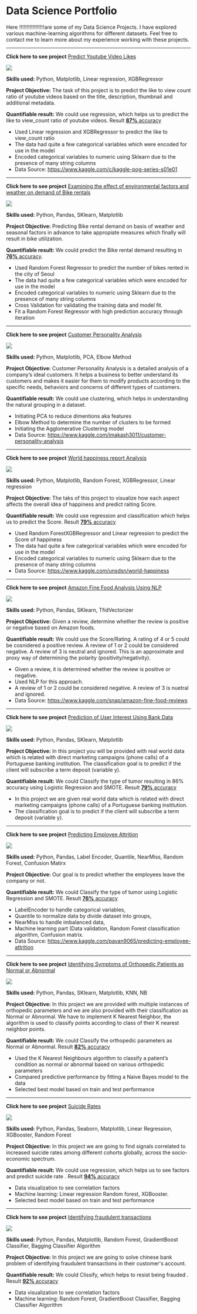 # Data Science Portfolio

Here !!!!!!!!!!!!!!!!!are some of my Data Science Projects. I have explored various machine-learning algorithms for different datasets. Feel free to contact me to learn more about my experience working with these projects.

***

**Click here to see project** [Predict Youtube Video Likes](https://github.com/alesandrsokirka/youtube_predictions_Kaggle/blob/main/youtube_project.ipynb)

<img src="images/youtube.jpg?raw=true"/>

**Skills used:** Python, Matplotlib, Linear regression, XGBRegressor 

**Project Objective:** The task of this project is to predict the like to view count ratio of youtube videos based on the title, description, thumbnail and additional metadata.

**Quantifiable result:** We could use regression, which helps us to predict the like to view_count ratio of youtube videos. Result [**87%** accuracy](https://github.com/alesandrsokirka/youtube_predictions_Kaggle/blob/main/youtube_project.ipynb)

- Used Linear regression and XGBRegressor to predict the like to view_count ratio
- The data had quite a few categorical variables which were encoded for use in the model
- Encoded categorical variables to numeric using Sklearn due to the presence of many string columns
- Data Source: https://www.kaggle.com/c/kaggle-pog-series-s01e01

***

**Click here to see project** [Examining the effect of environmental factors and weather on demand of Bike rentals](https://github.com/alesandrsokirka/linear_regr_seoul_bikes/blob/main/final_linear_regr_seoul_bikes.ipynb) 

<img src="images/bike.jpg?raw=true"/>

**Skills used:** Python, Pandas, SKlearn, Matplotlib

**Project Objective:** Predicting Bike rental demand on basis of weather and seasonal factors in advance to take appropiate measures which finally will result in bike utilization.

**Quantifiable result:** We could predict the Bike rental demand resulting in [**76%** accuracy](https://github.com/alesandrsokirka/linear_regr_seoul_bikes/blob/main/final_linear_regr_seoul_bikes.ipynb).

- Used Random Forest Regressor to predict the number of bikes rented in the city of Seoul
- The data had quite a few categorical variables which were encoded for use in the model
- Encoded categorical variables to numeric using Sklearn due to the presence of many string columns
- Cross Validation for validating the training data and model fit.
- Fit a Random Forest Regressor with high prediction accuracy through iteration

***

**Click here to see project** [Customer Personality Analysis](https://github.com/alesandrsokirka/Customer_Personality_Analysis_Kaggle/blob/main/Customer_personality.ipynb)

<img src="images/customer.jpg?raw=true"/>

**Skills used:** Python, Matplotlib, PCA, Elbow Method

**Project Objective:** Customer Personality Analysis is a detailed analysis of a company’s ideal customers. It helps a business to better understand its customers and makes it easier for them to modify products according to the specific needs, behaviors and concerns of different types of customers.

**Quantifiable result:** We could use clustering, which helps in understanding the natural grouping in a dataset.

- Initiating PCA to reduce dimentions aka features
- Elbow Method to determine the number of clusters to be formed
- Initiating the Agglomerative Clustering model
- Data Source: https://www.kaggle.com/imakash3011/customer-personality-analysis


***

**Click here to see project** [World happiness report Analysis](https://github.com/alesandrsokirka/world_happiness_report_Kaggle/blob/main/World_Happiness_Report.ipynb)

<img src="images/happy.jpg?raw=true"/>

**Skills used:** Python, Matplotlib, Random Forest, XGBRegressor, Linear regression 

**Project Objective:** The taks of this project to visualize how each aspect affects the overall idea of happiness and predict raiting Score.

**Quantifiable result:** We could use regression and classification which helps us to predict the Score. Result [**79%** accuracy](https://github.com/alesandrsokirka/world_happiness_report_Kaggle/blob/main/World_Happiness_Report.ipynb)

- Used Random ForestXGBRegressor and Linear regression to predict the Score of happiness
- The data had quite a few categorical variables which were encoded for use in the model
- Encoded categorical variables to numeric using Sklearn due to the presence of many string columns
- Data Source: https://www.kaggle.com/unsdsn/world-happiness


***


**Click here to see project** [Amazon Fine Food Analysis Using NLP](https://github.com/alesandrsokirka/amazon_nlp/blob/main/amazon.ipynb)

<img src="images/amazon.jpeg?raw=true"/>

**Skills used:** Python, Pandas, SKlearn, TfidVectorizer 

**Project Objective:** Given a review, determine whether the review is positive or negative based on Amazon foods.

**Quantifiable result:** We could use the Score/Rating. A rating of 4 or 5 could be cosnidered a positive review. A review of 1 or 2 could be considered negative. A review of 3 is neutral and ignored. This is an approximate and proxy way of determining the polarity (positivity/negativity).

- Given a review, it is determined whether the review is positive or negative.
- Used NLP for this approach.
- A review of 1 or 2 could be considered negative. A review of 3 is nuetral and ignored.
- Data Source: https://www.kaggle.com/snap/amazon-fine-food-reviews


***


**Click here to see project** [Prediction of User Interest Using Bank Data](https://github.com/alesandrsokirka/Logistic_Regression_project_bank/blob/main/logistic__bank_portug.ipynb)

<img src="images/bank.jpg?raw=true"/>

**Skills used:** Python, Pandas, SKlearn, Matplotlib 

**Project Objective:** In this project you will be provided with real world data which is related with direct marketing campaigns (phone calls) of a Portuguese banking institution. The classification goal is to predict if the client will subscribe a term deposit (variable y).

**Quantifiable result:** We could Classify the type of tumor resulting in 86% accuracy using Logistic Regression and SMOTE. Result [**79%** accuracy](https://github.com/alesandrsokirka/Logistic_Regression_project_bank/blob/main/logistic__bank_portug.ipynb)

- In this project we are given real world data which is related with direct marketing campaigns (phone calls) of a Portuguese banking institution.
- The classification goal is to predict if the client will subscribe a term deposit (variable y).


***


**Click here to see project** [Predicting Employee Attrition](https://github.com/alesandrsokirka/employee_attrition_prediction/blob/main/employee.ipynb)

<img src="images/employee.jpg?raw=true"/>

**Skills used:** Python, Pandas, Label Encoder, Quantile, NearMiss, Random Forest, Confusion Matirx

**Project Objective:** Our goal is to predict whether the employees leave the company or not.

**Quantifiable result:** We could Classify the type of tumor using Logistic Regression and SMOTE. Result [**76%** accuracy](https://github.com/alesandrsokirka/employee_attrition_prediction/blob/main/employee.ipynb)

- LabelEncoder to handle categorical variables,
- Quantile to normalize data by divide dataset into groups,
- NearMiss to handle imbalanced data,
- Machine learning part (Data validation, Random Forest classification algorithm, Confusion matrix.
- Data Source: https://www.kaggle.com/pavan9065/predicting-employee-attrition


***


**Click here to see project** [Identifying Symptoms of Orthopedic Patients as Normal or Abnormal](https://github.com/alesandrsokirka/employee_attrition_prediction/blob/main/employee.ipynb)

<img src="images/orthopedic.jpg?raw=true"/>

**Skills used:** Python, Pandas, SKlearn, Matplotlib, KNN, NB

**Project Objective:** In this project we are provided with multiple instances of orthopedic parameters and we are also provided with their classification as Normal or Abnormal. We have to implement K Nearest Neighbor, the algorithm is used to classify points according to class of their K nearest neighbor points.

**Quantifiable result:** We could Classify the orthopedic parameters as Normal or Abnormal. Result [**82%** accuracy](https://github.com/alesandrsokirka/orthopedic_project_KNN_NB/blob/main/project__.ipynb) 

- Used the K Nearest Neighbours algorithm to classify a patient’s condition as normal or abnormal based on various orthopedic parameters
- Compared predictive performance by fitting a Naive Bayes model to the data
- Selected best model based on train and test performance


***


**Click here to see project** [Suicide Rates](https://github.com/alesandrsokirka/suicide_rate_Kaggle/blob/main/Suicide_Rates.ipynb)

<img src="images/suicide.jpg?raw=true"/>

**Skills used:** Python, Pandas, Seaborn, Matplotlib, Linear Regression, XGBooster, Random Forest

**Project Objective:**  In this project we are going to find signals correlated to increased suicide rates among different cohorts globally, across the socio-economic spectrum.

**Quantifiable result:** We could use regression, which helps us to see factors and predict suicide rate . Result [**94%** accuracy](https://github.com/alesandrsokirka/suicide_rate_Kaggle/blob/main/Suicide_Rates.ipynb) 

- Data visualization to see correlation factors 
- Machine learning: Linear regression Random forest, XGBooster.
- Selected best model based on train and test performance


***


**Click here to see project** [Identifying fraudulent transactions](https://github.com/alesandrsokirka/tree_ensemble_fraud_detection/blob/main/fraud_detection.ipynb)

<img src="images/fraud.jpg?raw=true"/>

**Skills used:** Python, Pandas, Matplotlib, Random Forest, GradientBoost Classifier, Bagging Classifier Algorithm

**Project Objective:**  In this project we are going to solve chinese bank problem of identifying fraudulent transactions in their customer's account.

**Quantifiable result:** We could Clissify, which helps to resist being frauded . Result [**92%** accuracy](https://github.com/alesandrsokirka/tree_ensemble_fraud_detection/blob/main/fraud_detection.ipynb) 

- Data visualization to see correlation factors 
- Machine learning: Random Forest, GradientBoost Classifier, Bagging Classifier Algorithm

